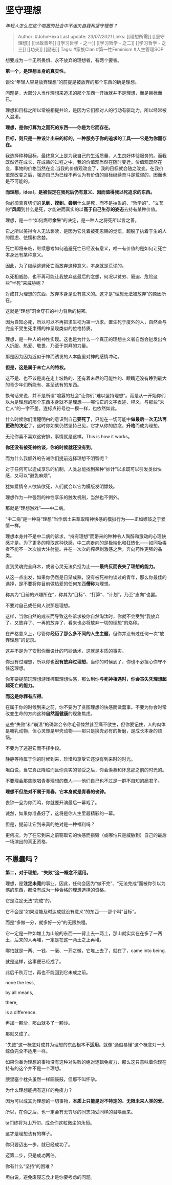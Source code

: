 # 坚守理想
*年轻人怎么在这个喧嚣的社会中不迷失自我和坚守理想？*

> Author: #JohnHexa
Last update: *23/07/2021* 
Links: [[理想所需]] [[坚守理想]] [[世故青年]] [[学习哲学 - 之一]] [[学习哲学 - 之二]] [[学习哲学 - 之三]] [[功夫]] [[励志]] 
Tags:  #家族Clan #第一性Feminism #人生管理SOP 



想要成为一个无所畏惧、永不放弃的理想者，有两个要害。

**第一个，是理想本身的真实性。**

谈论“年轻人容易放弃理想”的前提是被放弃的那个东西的确是理想。

问题是，大部分人当作理想来追求的那个东西一开始就并不是理想，而是目标而已。

理想和目标之所以常被相提并论，是因为它们都对人的行动有驱动力，所以经常被人混淆。

**理想，是你打算为之而死的东西——你是为它而存在。**

**目标，则只是一种设计出来的标的，一种服务于你的追求的工具——它是为你而存在。**

我选择种种目标，最终意义上是为我自己的生活质量、人生良好体验服务的。而我既然还在成长、在成熟的过程之中，我的价值观当然在随时变迁。价值观既然在变，事物的价格当然在变.当我的价值观改变了，我的目标就会随之改变。在我价值观改变之后，强迫自己为已经不再认为有价值的目标继续奋斗是荒谬的，因而也是不可能的。

**而理想，ideal，是被假定在我死后仍有意义、因而值得我以死追求的东西。**

你必须真真切切的**见到、摸到、尝到**什么是死，而不是抽象的、“哲学的”、“文艺的”**风闻**到什么是死，才能进而真实的以**高于自己生存的姿态**去持有某种价值。

理想，是一个“如何燃尽**余生**”的决定，是一种人之将死所以言之善。

它之所以美得令人无法亵渎，是因为它凭着被死恩赐的觉悟，超脱了执着于生的人的顾虑、怯懦和贪婪。

死亡即将来临，继续思考如何逃避死亡已经没有意义，唯一有价值的是如何让死亡本身还有某种意义。

因此，为了继续逃避死亡而放弃这种意义，本身就是荒谬的。

以死相威胁，也不再可能让我放弃这最后的念想，何况以贫穷、窘迫、危险这些“半死”来威胁呢？

对成其为理想的东西，放弃本身是没有意义的。这才是“理想无法被放弃”的原因所在。

这就是“理想”洞金穿石的神力背后的秘密。

因为自知必死，所以可以不再把求生视为第一诉求。置生死于度外的人，自然会与完全不受生死束缚的神呈现类似的位格特质。

理想，是一种人的神性实现。这也是为什么一个真正的理想主义者自然会迸发出令人折服、热爱、敬畏、乃至于崇拜的力量。

那是因为因为近似于神而诱发的人本能里对神的感情冲动。

**但是，这是属于未亡人的特权。**

这不是、也不该是尚在走上坡路的、还有着未尽的可能性的、眼睛还没有睁到最大的青少年们所能有、甚至该有的东西。

换句话来说，并不是所谓“喧嚣的社会”让你们“难以坚持理想”。而是从一开始你们以为是理想的那个东西本身就不是理想——哪怕它的文字表述、释义，与那些“未亡人”的一字不差，连标点符号也一模一样，也依然如此。

什么时候你们清楚明白的意识到自己**要死了**，只能在一切可能中**做最后一次无法再更改的决定**了，这时你如果仍然坚持己见，它才从你的欲念，**升格**而成为理想。

无论你喜不喜欢这安排，事情就是这样。This is how it works。

**你还没有被死神约谈，你的时候就还没有到。**

而为什么我额外的告诫你们提前选择理想不明智呢？

对于任何可以造成享乐的机制，人类总能找到某种“妙计”以求既可以引发类似快感，又可以“避免麻烦”。

犹如爱情令人欲仙欲死，人们就会以它为模版发明嫖妓。

理想作为一种强烈的神性享乐的触发机制，当然也不例外。

那就是“理想游戏”——中二病。

“中二病”是一种将“理想”当作烟土来萃取精神快感的模拟行为——正如嫖妓之于爱情一样。

理想本身并不是中二病的诉求，“持有理想”而带来的种种令人陶醉和激动的心理快感才是。为了更多的榨取这种快感，中二病走向的是极端化和狂热化——如同吸毒者不能不一次次加大注射量。并在一次次的榨尽刺激感之后，奔向药性更强的品类。

直到灵魂完全麻木，或者心灵无法负担为止——**最终反而丧失了理想的能力。**

从这一点出发，如果你仍然是日渐成熟，没有被死神约谈过的青年，那么你最佳的选择，是不要将你目前做热爱的任何东西**僭称**为理想。

称其为“目前的兴趣所在”，称其为“目标”、“打算”、“计划”，乃至“志向”也罢。

不要对自己或任何人说那是理想。

这样，当你自然的成长而导致这些诉求被你自然淘汰时，你就不会受到“我放弃了、又放弃了、一再的放弃了、看来也必将放弃一切的理想”的烙印。

在严格意义上，尽管你**经历了那么多不同的人生主题**，但你并没有过任何一次“放弃理想”的记录。

这并不是为了安慰你而设计的巧妙话术，这就是本质的事实。

你没有过理想，所以你也**没有放弃过理想**。当你的时候到了，你也不必担心你守不住这理想。

你非要提前玩理想游戏榨取理想快感，那么到你**与死神相遇时，你会丧失凭理想超越死亡的能力。**

**而这是你罪有应得**。

在属于你的时候到来之前，你不要为了贪图理想的快感而做蠢事。不要为你会时常改变生命的方向这种**自然而健康**的现象焦虑。

这些“失败”和“崩溃”的确常会令你毛骨悚然甚至痛不欲生，但你要记住，人的肉体是哺乳动物，但心灵却是甲壳动物——那只是换壳必有的折磨，是成长本身的烦恼。

不要为了逃避它而不择手段。

静静等待属于你的时候到来，珍惜和享受它还没有到来时的时光。

坦白说，当它真正降临而且你真实的领受之后，你会羡慕和怀念那之前的时光的。

不要理会那些歌唱青春理想的蠢人——他们自己也不过是一群不自知的瘾君子。

**理想不但绝对不属于青春，它本身就是青春的丧钟。**

丧钟一旦为你而鸣，你就要开演最后一幕戏了。

诚然，如果你准备好了，这将是你人生里最精彩的一幕。

但是，提前让它到来真的绝对是一种福利吗？

更何况，为了在它到来之前窃取它的快感而损毁（或哪怕只是威胁到）自己的最后一场演出的真正资格，

**不愚蠢吗？**
---------

  


**第二，对于理想，“失败”这一概念不适用。**

理想，是**注定未竟**的事业。因此，任何会因为“做不完”、“无法完成”而被你引以为憾的东西，都没有成为一种合格的理想选择的资格。

它是注定无法“完成”的。

它不会是“如果没能及时达成就没有意义”的东西——那个叫“目标”。

而是“多做一分，就多好一分”的无限旅程。

它一定是一种如堆土为山般的东西——背上去一两土，那山就实实在在多了一两土，后来的人再堆，一定是在这一两土之上再堆。

哪怕就是一两、一钱、一毫、一芥之微，它堆上去了，就在了，came into being.

就是这样，这事便已经成了。

此后千秋万世，再也不能回到它未成之前。

none the less, 

by all means, 

there, 

is a difference.

再加一颗沙，那山就多了一颗沙。

那就又成了。

“失败”这一概念对成其为理想的东西根本**不适用**。就像“通俗易懂”这个概念对一头鲸鱼完全不适用一样。

如果你奉为理想的事物没有这种对失败的绝对逻辑免疫力，那么这只意味着你现在持有的这个并不是一个理想。

腰里塞个枕头虽然一样圆鼓鼓，但那不叫怀孕。

为什么理想能拥有这样的免疫力？

因为可以成其为理想的一切事物，**本质上只能是对不特定的、无限未来人类的爱**。

所以，在你之后，也一定会有无穷尽的同志领受同样的召唤而来。

ta们终将为山万仞，成全你这粒微尘的永恒。

这才是理想该有的样子。

你只要迈出一步，就已经成功了。

迈第二步，只是成功两倍。

你有什么“坚持”的困难？

坦白说，避免废寝忘食才是你要考虑的问题。



